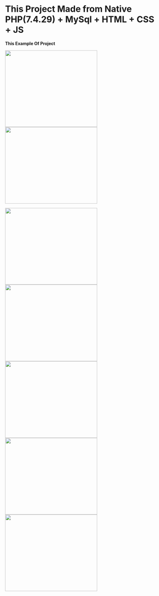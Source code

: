 <h1>This Project Made from Native PHP(7.4.29) + MySql + HTML + CSS + JS</h1>

<b>This Example Of Project</b>

<img src="https://user-images.githubusercontent.com/57476440/220115357-a7cb292e-10aa-43d3-9754-85e92ce3603d.PNG" width="300" height="250"><img src="https://user-images.githubusercontent.com/57476440/220115967-e45b1624-0cad-4e40-8753-4ef65899acef.PNG" width="300" height="250">

<img src="https://user-images.githubusercontent.com/57476440/220125132-83a01d0a-da1d-432e-b5c5-3ca05b0d49ad.PNG" width="300" height="250"><img src="https://user-images.githubusercontent.com/57476440/220125147-fe5e6105-f5b1-4cd6-809d-626ba6e3fcc6.PNG" width="300" height="250">
<img src="https://user-images.githubusercontent.com/57476440/220125149-d1308cb8-54b0-4ee8-8797-f9ad6713fea7.PNG" width="300" height="250"><img src="https://user-images.githubusercontent.com/57476440/220125158-c74dad71-c35d-4914-b2a1-7dc6a393404a.PNG" width="300" height="250"><img src="https://user-images.githubusercontent.com/57476440/220125164-966bbbc5-1267-4780-8f09-876bd36c7b9e.PNG" width="300" height="250">

